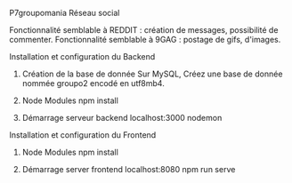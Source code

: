P7groupomania Réseau social

Fonctionnalité semblable à REDDIT : création de messages, possibilité  de commenter. Fonctionnalité semblable à 9GAG : postage de gifs, d'images.

Installation et configuration du Backend
1. Création de la base de donnée
Sur MySQL, Créez une base de donnée nommée groupo2 encodé en utf8mb4. 

2. Node Modules
npm install

3. Démarrage serveur backend localhost:3000
nodemon

Installation et configuration du Frontend
1. Node Modules
npm install

2. Démarrage server frontend localhost:8080
npm run serve


